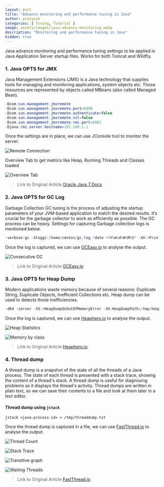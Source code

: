 ```yaml
---
layout: post
title: "Advance monitoring and performance tuning in Java"
author: pratyush
categories: [ Tuning, Tutorial ]
image: assets/images/java-advance-monitoring.webp
description: "Monitoring and performance tuning in Java"
hidden: true
---
```


Java advance monitoring and performance tuning settings to be applied in Java Application Server startup files. Works for both Tomcat and Wildfly.

### 1. Java OPTS for JMX
Java Management Extensions (JMX) is a Java technology that supplies tools for managing and monitoring applications, system objects etc. Those resources are represented by objects called MBeans (also called Managed Bean).

```java
-Dcom.sun.management.jmxremote 
-Dcom.sun.management.jmxremote.port=6000 
-Dcom.sun.management.jmxremote.authenticate=false 
-Dcom.sun.management.jmxremote.ssl=false 
-Dcom.sun.management.jmxremote.rmi.port=6001 
-Djava.rmi.server.hostname=192.168.1.1
```
Once the settings are in place, we can use JConsole tool to monitor the server.

![Remote Connection](https://docs.oracle.com/javase/7/docs/technotes/guides/management/figures/connectrem.gif)

Overview Tab to get metrics like Heap, Running Threads and Classes loaded

![Overview Tab](https://docs.oracle.com/javase/7/docs/technotes/guides/management/figures/overviewtab.gif)

> Link to Original Article [Oracle Java 7 Docs](https://docs.oracle.com/javase/7/docs/technotes/guides/management/jconsole.html)

### 2. Java OPTS for GC Log
Garbage Collection GC tuning is the process of adjusting the startup parameters of your JVM-based application to match the desired results. It’s crucial for the garbage collector to work as efficiently as possible. The GC process can be heavy. Settings for capturing Garbage collection logs is mentioned below.

```java
-verbose:gc -Xloggc:/home/centos/gc.log.'date +%Y%m%d%H%M%S' -XX:+PrintGCDetails -XX:+PrintGCDateStamps -XX:+PrintGCApplicationStoppedTime
```

Once the log is captured, we can use [GCEasy.io](https://gceasy.io/) to analyse the output.

![Consecutive GC](https://gceasy.io/assets/gc-recommendations/Consecutive%20full%20GC.png)

> Link to Original Article [GCEasy.io](https://gceasy.io/gc-recommendations/consecutive-full-gc-solution.jsp)

### 3. Java OPTS for Heap Dump
Modern applications waste memory because of several reasons: Duplicate String, Duplicate Objects, Inefficient Collections etc. Heap dump can be used to detects those inefficiencies.

```java
-d64 -server -XX:+HeapDumpOnOutOfMemoryError -XX:HeapDumpPath=/tmp/heap -Djava.util.Arrays.useLegacyMergeSort=true
```

Once the log is captured, we can use [Heaphero.io](https://heaphero.io/) to analyse the output.

![Heap Statistics](https://blogheaphero.files.wordpress.com/2018/04/heap-statistics.png)

![Memory by class](https://blogheaphero.files.wordpress.com/2018/04/whats-in-your-memory.png)

> Link to Original Article [Heaphero.io](https://blog.heaphero.io/2018/04/13/heaphero-user-manual-2/)

### 4. Thread dump
A thread dump is a snapshot of the state of all the threads of a Java process. The state of each thread is presented with a stack trace, showing the content of a thread's stack. A thread dump is useful for diagnosing problems as it displays the thread's activity. Thread dumps are written in plain text, so we can save their contents to a file and look at them later in a text editor.

#### Thread dump using `jstack`
```
jstack <java-process-id> > /tmp/threaddump.txt
```
Once the thread dump is captured in a file, we can use [FastThread.io](https://fastthread.io/) to analyse the output.

![Thread Count](https://fastthread.io/assets/images/ft-screenshots/thread-count-summary.PNG)

![Stack Trace](https://fastthread.io/assets/images/ft-screenshots/repeating-stack-traces.PNG)

![Transitive graph](https://fastthread.io/assets/images/ft-screenshots/transitive-graph.PNG)

![Waiting Threads](https://fastthread.io/assets/images/ft-screenshots/waiting-threads.PNG)

> Link to Original Article [FastThread.io](https://fastthread.io/how-to-analyze-thread-dumps-faq.jsp)